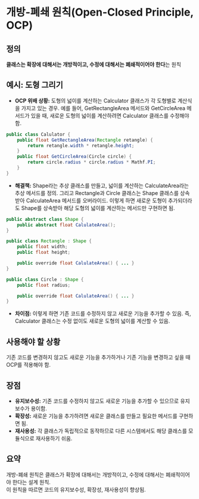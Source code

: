# 개방-폐쇄 원칙(Open-Closed Principle, OCP)

## 정의
**클래스는 확장에 대해서는 개방적이고, 수정에 대해서는 폐쇄적이어야 한다**는 원칙

## 예시: 도형 그리기
- **OCP 위배 상황:** 도형의 넓이를 계산하는 Calculator 클래스가 각 도형별로 계산식을 가지고 있는 경우. 예를 들어, GetRectangleArea 메서드와 GetCircleArea 메서드가 있을 때, 새로운 도형의 넓이를 계산하려면 Calculator 클래스를 수정해야 함.
``` java
public class Calulator {
    public float GetRectangleArea(Rectangle retangle) {
        return retangle.width * retangle.height;
    }
    public float GetCircleArea(Circle circle) {
        return circle.radius * circle.radius * Mathf.PI;
    }
}
```
- **해결책:** Shape라는 추상 클래스를 만들고, 넓이를 계산하는 CalculateArea라는 추상 메서드를 정의. 그리고 Rectangle과 Circle 클래스는 Shape 클래스를 상속받아 CalculateArea 메서드를 오버라이드. 이렇게 하면 새로운 도형이 추가되더라도 Shape를 상속받아 해당 도형의 넓이를 계산하는 메서드만 구현하면 됨.
``` java
public abstract class Shape {
    public abstract float CalulateArea();
}

public class Rectangle : Shape {
    public float width;
    public float height;

    public override float CalulateArea() { ... }
}

public class Circle : Shape {
    public float radius;

    public override float CalulateArea() { ... }
}
```
- **차이점:** 이렇게 하면 기존 코드를 수정하지 않고 새로운 기능을 추가할 수 있음. 즉, Calculator 클래스는 수정 없이도 새로운 도형의 넓이를 계산할 수 있음.

## 사용해야 할 상황
기존 코드를 변경하지 않고도 새로운 기능을 추가하거나 기존 기능을 변경하고 싶을 때 OCP를 적용해야 함.

## 장점
- **유지보수성:** 기존 코드를 수정하지 않고도 새로운 기능을 추가할 수 있으므로 유지보수가 용이함.
- **확장성:** 새로운 기능을 추가하려면 새로운 클래스를 만들고 필요한 메서드를 구현하면 됨.
- **재사용성:** 각 클래스가 독립적으로 동작하므로 다른 시스템에서도 해당 클래스를 모듈식으로 재사용하기 쉬움.

## 요약
개방-폐쇄 원칙은 클래스가 확장에 대해서는 개방적이고, 수정에 대해서는 폐쇄적이어야 한다는 설계 원칙.  
이 원칙을 따르면 코드의 유지보수성, 확장성, 재사용성이 향상됨.
